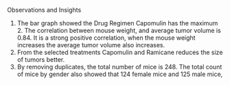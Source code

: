 ﻿Observations and Insights

1. The bar graph showed the Drug Regimen Capomulin has the maximum 2. The correlation between mouse weight, and average tumor volume is 0.84. It is a strong positive correlation, when the mouse weight increases the average tumor volume also increases.
2. From the selected treatments Capomulin and Ramicane reduces the size of tumors better.
3. By removing duplicates, the total number of mice is 248. The total count of mice by gender also showed that 124 female mice and 125 male mice, 
